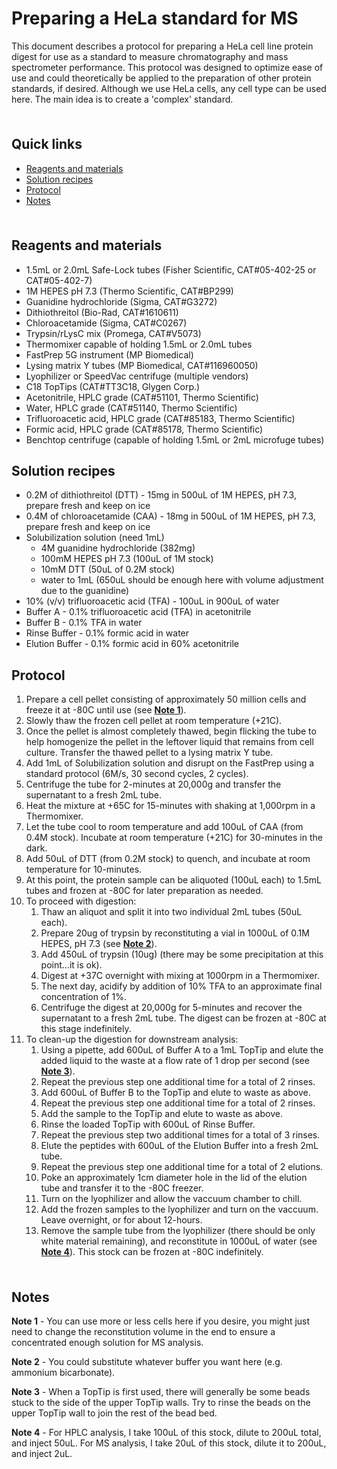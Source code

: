 # Preparing a HeLa standard for MS <!-- omit in toc -->

This document describes a protocol for preparing a HeLa cell line protein digest for use as a standard to measure chromatography and mass spectrometer performance. This protocol was designed to optimize ease of use and could theoretically be applied to the preparation of other protein standards, if desired. Although we use HeLa cells, any cell type can be used here. The main idea is to create a 'complex' standard.

<hr style="height:6pt; visibility:hidden;" />

## Quick links <!-- omit in toc -->

- [Reagents and materials](#reagents-and-materials)
- [Solution recipes](#solution-recipes)
- [Protocol](#protocol)
- [Notes](#notes)

<hr style="height:6pt; visibility:hidden;" />

<span id="reagents-and-materials"></span>

## Reagents and materials

- 1.5mL or 2.0mL Safe-Lock tubes (Fisher Scientific, CAT#05-402-25 or CAT#05-402-7)
- 1M HEPES pH 7.3 (Thermo Scientific, CAT#BP299)
- Guanidine hydrochloride (Sigma, CAT#G3272)
- Dithiothreitol (Bio-Rad, CAT#1610611)
- Chloroacetamide (Sigma, CAT#C0267)
- Trypsin/rLysC mix (Promega, CAT#V5073)
- Thermomixer capable of holding 1.5mL or 2.0mL tubes
- FastPrep 5G instrument (MP Biomedical)
- Lysing matrix Y tubes (MP Biomedical, CAT#116960050)
- Lyophilizer or SpeedVac centrifuge (multiple vendors)
- C18 TopTips (CAT#TT3C18, Glygen Corp.)
- Acetonitrile, HPLC grade (CAT#51101, Thermo Scientific)
- Water, HPLC grade (CAT#51140, Thermo Scientific)
- Trifluoroacetic acid, HPLC grade (CAT#85183, Thermo Scientific)
- Formic acid, HPLC grade (CAT#85178, Thermo Scientific)
- Benchtop centrifuge (capable of holding 1.5mL or 2mL microfuge tubes)

<span id="solution-recipes"></span>

## Solution recipes

- 0.2M of dithiothreitol (DTT) - 15mg in 500uL of 1M HEPES, pH 7.3, prepare fresh and keep on ice
- 0.4M of chloroacetamide (CAA) - 18mg in 500uL of 1M HEPES, pH 7.3, prepare fresh and keep on ice
- Solubilization solution (need 1mL)
  - 4M guanidine hydrochloride (382mg)
  - 100mM HEPES pH 7.3 (100uL of 1M stock)
  - 10mM DTT (50uL of 0.2M stock)
  - water to 1mL (650uL should be enough here with volume adjustment due to the guanidine)
- 10% (v/v) trifluoroacetic acid (TFA) - 100uL in 900uL of water
- Buffer A - 0.1% trifluoroacetic acid (TFA) in acetonitrile
- Buffer B - 0.1% TFA in water
- Rinse Buffer - 0.1% formic acid in water
- Elution Buffer - 0.1% formic acid in 60% acetonitrile

<span id="protocol"></span>

## Protocol

1. Prepare a cell pellet consisting of approximately 50 million cells and freeze it at -80C until use (see [**Note 1**](#note1)).
2. Slowly thaw the frozen cell pellet at room temperature (+21C).
3. Once the pellet is almost completely thawed, begin flicking the tube to help homogenize the pellet in the leftover liquid that remains from cell culture. Transfer the thawed pellet to a lysing matrix Y tube.
4. Add 1mL of Solubilization solution and disrupt on the FastPrep using a standard protocol (6M/s, 30 second cycles, 2 cycles).
5. Centrifuge the tube for 2-minutes at 20,000g and transfer the supernatant to a fresh 2mL tube.
6. Heat the mixture at +65C for 15-minutes with shaking at 1,000rpm in a Thermomixer.
7. Let the tube cool to room temperature and add 100uL of CAA (from 0.4M stock). Incubate at room temperature (+21C) for 30-minutes in the dark.
8. Add 50uL of DTT (from 0.2M stock) to quench, and incubate at room temperature for 10-minutes.
9. At this point, the protein sample can be aliquoted (100uL each) to 1.5mL tubes and frozen at -80C for later preparation as needed.
10. To proceed with digestion:
    1. Thaw an aliquot and split it into two individual 2mL tubes (50uL each).
    2. Prepare 20ug of trypsin by reconstituting a vial in 1000uL of 0.1M HEPES, pH 7.3 (see [**Note 2**](#note2)).
    3. Add 450uL of trypsin (10ug) (there may be some precipitation at this point...it is ok).
    4. Digest at +37C overnight with mixing at 1000rpm in a Thermomixer.
    5. The next day, acidify by addition of 10% TFA to an approximate final concentration of 1%.
    6. Centrifuge the digest at 20,000g for 5-minutes and recover the supernatant to a fresh 2mL tube. The digest can be frozen at -80C at this stage indefinitely.
11. To clean-up the digestion for downstream analysis:
    1. Using a pipette, add 600uL of Buffer A to a 1mL TopTip and elute the added liquid to the waste at a flow rate of 1 drop per second (see [**Note 3**](#note3)).
    2. Repeat the previous step one additional time for a total of 2 rinses.
    3. Add 600uL of Buffer B to the TopTip and elute to waste as above.
    4. Repeat the previous step one additional time for a total of 2 rinses.
    5. Add the sample to the TopTip and elute to waste as above.
    6. Rinse the loaded TopTip with 600uL of Rinse Buffer.
    7. Repeat the previous step two additional times for a total of 3 rinses.
    8. Elute the peptides with 600uL of the Elution Buffer into a fresh 2mL tube.
    9. Repeat the previous step one additional time for a total of 2 elutions.
    10. Poke an approximately 1cm diameter hole in the lid of the elution tube and transfer it to the -80C freezer.
    11. Turn on the lyophilizer and allow the vaccuum chamber to chill.
    12. Add the frozen samples to the lyophilizer and turn on the vaccuum. Leave overnight, or for about 12-hours.
    13. Remove the sample tube from the lyophilizer (there should be only white material remaining), and reconstitute in 1000uL of water (see [**Note 4**](#note4)). This stock can be frozen at -80C indefinitely.

<hr style="height:6pt; visibility:hidden;" />

<span id="notes"></span>

## Notes

<span id="note1"></span>

**Note 1** - You can use more or less cells here if you desire, you might just need to change the reconstitution volume in the end to ensure a concentrated enough solution for MS analysis.

 <span id="note2"></span>

**Note 2** - You could substitute whatever buffer you want here (e.g. ammonium bicarbonate).

<span id="note3"></span>

**Note 3** - When a TopTip is first used, there will generally be some beads stuck to the side of the upper TopTip walls. Try to rinse the beads on the upper TopTip wall to join the rest of the bead bed.

<span id="note4"></span>

**Note 4** - For HPLC analysis, I take 100uL of this stock, dilute to 200uL total, and inject 50uL. For MS analysis, I take 20uL of this stock, dilute it to 200uL, and inject 2uL.
